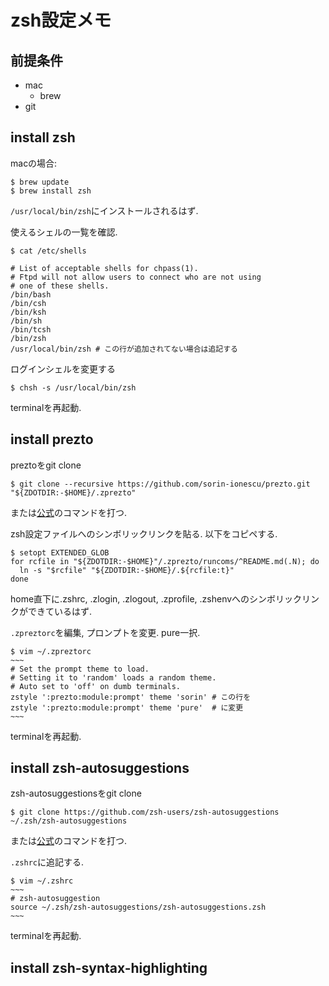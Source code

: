 # zsh設定メモ

## 前提条件
- mac
    - brew
- git

## install zsh

macの場合:

```
$ brew update
$ brew install zsh
```

`/usr/local/bin/zsh`にインストールされるはず.  

使えるシェルの一覧を確認.

```
$ cat /etc/shells

# List of acceptable shells for chpass(1).
# Ftpd will not allow users to connect who are not using
# one of these shells.
/bin/bash
/bin/csh
/bin/ksh
/bin/sh
/bin/tcsh
/bin/zsh
/usr/local/bin/zsh # この行が追加されてない場合は追記する
```

ログインシェルを変更する

```
$ chsh -s /usr/local/bin/zsh
```

terminalを再起動.

## install prezto

preztoをgit clone

```
$ git clone --recursive https://github.com/sorin-ionescu/prezto.git "${ZDOTDIR:-$HOME}/.zprezto"
```

または[公式](https://github.com/sorin-ionescu/prezto)のコマンドを打つ.

zsh設定ファイルへのシンボリックリンクを貼る. 以下をコピペする.

```
$ setopt EXTENDED_GLOB
for rcfile in "${ZDOTDIR:-$HOME}"/.zprezto/runcoms/^README.md(.N); do
  ln -s "$rcfile" "${ZDOTDIR:-$HOME}/.${rcfile:t}"
done
```

home直下に.zshrc, .zlogin, .zlogout, .zprofile, .zshenvへのシンボリックリンクができているはず.

`.zpreztorc`を編集, プロンプトを変更. pure一択.

```
$ vim ~/.zpreztorc
~~~
# Set the prompt theme to load.
# Setting it to 'random' loads a random theme.
# Auto set to 'off' on dumb terminals.
zstyle ':prezto:module:prompt' theme 'sorin' # この行を
zstyle ':prezto:module:prompt' theme 'pure'  # に変更
~~~
```

terminalを再起動.

## install zsh-autosuggestions

zsh-autosuggestionsをgit clone

```
$ git clone https://github.com/zsh-users/zsh-autosuggestions ~/.zsh/zsh-autosuggestions
```

または[公式](https://github.com/zsh-users/zsh-autosuggestions/blob/master/INSTALL.md)のコマンドを打つ.

`.zshrc`に追記する.

```
$ vim ~/.zshrc
~~~
# zsh-autosuggestion
source ~/.zsh/zsh-autosuggestions/zsh-autosuggestions.zsh
~~~
```

terminalを再起動.

## install zsh-syntax-highlighting
